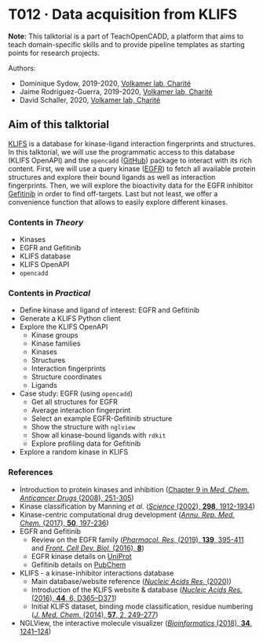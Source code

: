 # T012 · Data acquisition from KLIFS

**Note:** This talktorial is a part of TeachOpenCADD, a platform that aims to teach domain-specific skills and to provide pipeline templates as starting points for research projects.

Authors:

- Dominique Sydow, 2019-2020, [Volkamer lab, Charité](https://volkamerlab.org/)
- Jaime Rodríguez-Guerra, 2019-2020, [Volkamer lab, Charité](https://volkamerlab.org/)
- David Schaller, 2020, [Volkamer lab, Charité](https://volkamerlab.org/)


## Aim of this talktorial

[KLIFS](https://klifs.net/) is a database for kinase-ligand interaction fingerprints and structures. In this talktorial, we will use the programmatic access to this database (KLIFS OpenAPI) and the `opencadd` ([GitHub](https://github.com/volkamerlab/opencadd)) package to interact with its rich content. 
First, we will use a query kinase ([EGFR](https://www.uniprot.org/uniprot/P00533)) to fetch all available protein structures and explore their bound ligands as well as interaction fingerprints. Then, we will explore the bioactivity data for the EGFR inhibitor [Gefitinib](https://pubchem.ncbi.nlm.nih.gov/compound/Gefitinib) in order to find off-targets. Last but not least, we offer a convenience function that allows to easily explore different kinases.


### Contents in *Theory*

- Kinases
- EGFR and Gefitinib
- KLIFS database
- KLIFS OpenAPI
- `opencadd`


### Contents in *Practical*

- Define kinase and ligand of interest: EGFR and Gefitinib
- Generate a KLIFS Python client
- Explore the KLIFS OpenAPI
  - Kinase groups
  - Kinase families
  - Kinases
  - Structures
  - Interaction fingerprints
  - Structure coordinates
  - Ligands
- Case study: EGFR (using `opencadd`)
  - Get all structures for EGFR
  - Average interaction fingerprint
  - Select an example EGFR-Gefitinib structure
  - Show the structure with `nglview`
  - Show all kinase-bound ligands with `rdkit`
  - Explore profiling data for Gefitinib
- Explore a random kinase in KLIFS


### References

* Introduction to protein kinases and inhibition ([Chapter 9 in _Med. Chem. Anticancer Drugs_ (2008), 251-305](https://www.sciencedirect.com/science/article/pii/B9780444528247000093))
* Kinase classification by Manning _et al._ ([_Science_ (2002), __298__, 1912-1934](https://pubmed.ncbi.nlm.nih.gov/12471243/))
* Kinase-centric computational drug development ([_Annu. Rep. Med. Chem._ (2017), __50__, 197-236](https://www.sciencedirect.com/science/article/pii/S0065774317300040?via%3Dihub))
* EGFR and Gefitinib 
  * Review on the EGFR family ([_Pharmacol. Res._ (2019), __139__, 395-411](https://www.sciencedirect.com/science/article/abs/pii/S104366181831747X?via%3Dihub) and [_Front. Cell Dev. Biol._ (2016), __8__](https://www.frontiersin.org/articles/10.3389/fcell.2016.00088/full))
  * EGFR kinase details on [UniProt](https://www.uniprot.org/uniprot/P00533)
  * Gefitinib details on [PubChem](https://pubchem.ncbi.nlm.nih.gov/compound/Gefitinib)
* KLIFS - a kinase-inhibitor interactions database
   * Main database/website reference ([_Nucleic Acids Res._ (2020)](https://academic.oup.com/nar/advance-article/doi/10.1093/nar/gkaa895/5934416))
   * Introduction of the KLIFS website & database ([_Nucleic Acids Res._ (2016), __44__, 6, D365–D371](https://doi.org/10.1093/nar/gkv1082))
   * Initial KLIFS dataset, binding mode classification, residue numbering ([_J. Med. Chem._ (2014), __57__, 2, 249-277](https://pubs.acs.org/doi/abs/10.1021/jm400378w))
* NGLView, the interactive molecule visualizer ([_Bioinformatics_ (2018), __34__, 1241–124](https://doi.org/10.1093/bioinformatics/btx789))
